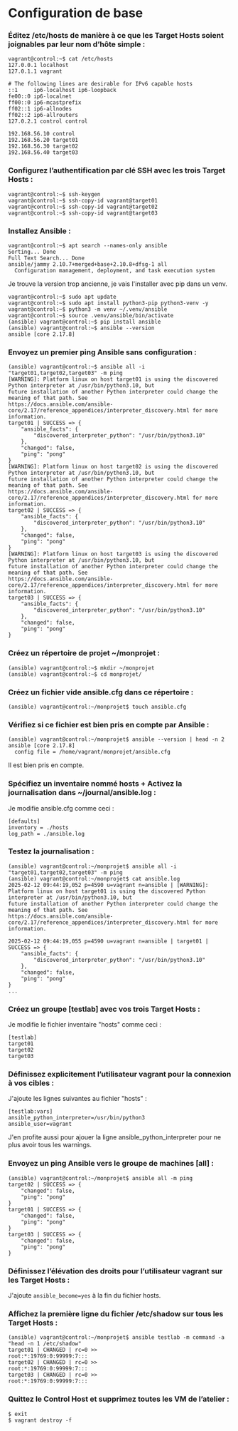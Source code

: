 # Configuration de base

### Éditez /etc/hosts de manière à ce que les Target Hosts soient joignables par leur nom d’hôte simple :
```
vagrant@control:~$ cat /etc/hosts
127.0.0.1 localhost
127.0.1.1 vagrant

# The following lines are desirable for IPv6 capable hosts
::1     ip6-localhost ip6-loopback
fe00::0 ip6-localnet
ff00::0 ip6-mcastprefix
ff02::1 ip6-allnodes
ff02::2 ip6-allrouters
127.0.2.1 control control

192.168.56.10 control
192.168.56.20 target01
192.168.56.30 target02
192.168.56.40 target03
```

### Configurez l’authentification par clé SSH avec les trois Target Hosts :
```
vagrant@control:~$ ssh-keygen
vagrant@control:~$ ssh-copy-id vagrant@target01
vagrant@control:~$ ssh-copy-id vagrant@target02
vagrant@control:~$ ssh-copy-id vagrant@target03
```

### Installez Ansible :
```
vagrant@control:~$ apt search --names-only ansible
Sorting... Done
Full Text Search... Done
ansible/jammy 2.10.7+merged+base+2.10.8+dfsg-1 all
  Configuration management, deployment, and task execution system
```
Je trouve la version trop ancienne, je vais l'installer avec pip dans un venv.
```
vagrant@control:~$ sudo apt update
vagrant@control:~$ sudo apt install python3-pip python3-venv -y
vagrant@control:~$ python3 -m venv ~/.venv/ansible
vagrant@control:~$ source .venv/ansible/bin/activate
(ansible) vagrant@control:~$ pip install ansible
(ansible) vagrant@control:~$ ansible --version
ansible [core 2.17.8]
```

### Envoyez un premier ping Ansible sans configuration :
```
(ansible) vagrant@control:~$ ansible all -i "target01,target02,target03" -m ping
[WARNING]: Platform linux on host target01 is using the discovered Python interpreter at /usr/bin/python3.10, but
future installation of another Python interpreter could change the meaning of that path. See
https://docs.ansible.com/ansible-core/2.17/reference_appendices/interpreter_discovery.html for more information.
target01 | SUCCESS => {
    "ansible_facts": {
        "discovered_interpreter_python": "/usr/bin/python3.10"
    },
    "changed": false,
    "ping": "pong"
}
[WARNING]: Platform linux on host target02 is using the discovered Python interpreter at /usr/bin/python3.10, but
future installation of another Python interpreter could change the meaning of that path. See
https://docs.ansible.com/ansible-core/2.17/reference_appendices/interpreter_discovery.html for more information.
target02 | SUCCESS => {
    "ansible_facts": {
        "discovered_interpreter_python": "/usr/bin/python3.10"
    },
    "changed": false,
    "ping": "pong"
}
[WARNING]: Platform linux on host target03 is using the discovered Python interpreter at /usr/bin/python3.10, but
future installation of another Python interpreter could change the meaning of that path. See
https://docs.ansible.com/ansible-core/2.17/reference_appendices/interpreter_discovery.html for more information.
target03 | SUCCESS => {
    "ansible_facts": {
        "discovered_interpreter_python": "/usr/bin/python3.10"
    },
    "changed": false,
    "ping": "pong"
}
```

### Créez un répertoire de projet ~/monprojet :
```
(ansible) vagrant@control:~$ mkdir ~/monprojet
(ansible) vagrant@control:~$ cd monprojet/
```

### Créez un fichier vide ansible.cfg dans ce répertoire :
```
(ansible) vagrant@control:~/monprojet$ touch ansible.cfg
```

### Vérifiez si ce fichier est bien pris en compte par Ansible :
```
(ansible) vagrant@control:~/monprojet$ ansible --version | head -n 2
ansible [core 2.17.8]
  config file = /home/vagrant/monprojet/ansible.cfg
```
Il est bien pris en compte.

### Spécifiez un inventaire nommé hosts + Activez la journalisation dans ~/journal/ansible.log :
Je modifie ansible.cfg comme ceci :
```
[defaults]
inventory = ./hosts
log_path = ./ansible.log
```

### Testez la journalisation :
```
(ansible) vagrant@control:~/monprojet$ ansible all -i "target01,target02,target03" -m ping
(ansible) vagrant@control:~/monprojet$ cat ansible.log
2025-02-12 09:44:19,052 p=4590 u=vagrant n=ansible | [WARNING]: Platform linux on host target01 is using the discovered Python interpreter at /usr/bin/python3.10, but
future installation of another Python interpreter could change the meaning of that path. See
https://docs.ansible.com/ansible-core/2.17/reference_appendices/interpreter_discovery.html for more information.

2025-02-12 09:44:19,055 p=4590 u=vagrant n=ansible | target01 | SUCCESS => {
    "ansible_facts": {
        "discovered_interpreter_python": "/usr/bin/python3.10"
    },
    "changed": false,
    "ping": "pong"
}
...
```

### Créez un groupe [testlab] avec vos trois Target Hosts :
Je modifie le fichier inventaire "hosts" comme ceci :
```
[testlab]
target01
target02
target03
```

### Définissez explicitement l’utilisateur vagrant pour la connexion à vos cibles :
J'ajoute les lignes suivantes au fichier "hosts" :
```
[testlab:vars]
ansible_python_interpreter=/usr/bin/python3
ansible_user=vagrant
```
J'en profite aussi pour ajouer la ligne ansible_python_interpreter pour ne plus avoir tous les warnings.

### Envoyez un ping Ansible vers le groupe de machines [all] :
```
(ansible) vagrant@control:~/monprojet$ ansible all -m ping
target02 | SUCCESS => {
    "changed": false,
    "ping": "pong"
}
target01 | SUCCESS => {
    "changed": false,
    "ping": "pong"
}
target03 | SUCCESS => {
    "changed": false,
    "ping": "pong"
}
```

### Définissez l’élévation des droits pour l’utilisateur vagrant sur les Target Hosts :
J'ajoute `ansible_become=yes` à la fin du fichier hosts.


### Affichez la première ligne du fichier /etc/shadow sur tous les Target Hosts :
```
(ansible) vagrant@control:~/monprojet$ ansible testlab -m command -a "head -n 1 /etc/shadow"
target01 | CHANGED | rc=0 >>
root:*:19769:0:99999:7:::
target02 | CHANGED | rc=0 >>
root:*:19769:0:99999:7:::
target03 | CHANGED | rc=0 >>
root:*:19769:0:99999:7:::
```

### Quittez le Control Host et supprimez toutes les VM de l’atelier :
```
$ exit
$ vagrant destroy -f
```